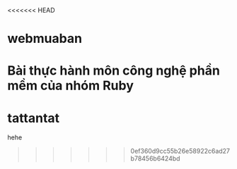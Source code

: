 <<<<<<< HEAD
# webmuaban
Bài thực hành môn công nghệ phần mềm của nhóm Ruby
=======
# tattantat
hehe
>>>>>>> 0ef360d9cc55b26e58922c6ad27b78456b6424bd
